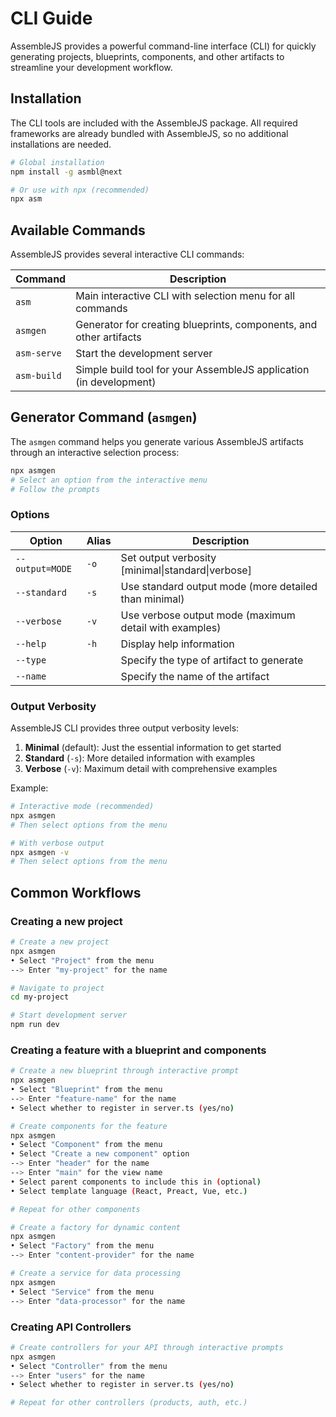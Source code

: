 # CLI Guide

AssembleJS provides a powerful command-line interface (CLI) for quickly generating projects, blueprints, components, and other artifacts to streamline your development workflow.

## Installation

The CLI tools are included with the AssembleJS package. All required frameworks are already bundled with AssembleJS, so no additional installations are needed.

```bash
# Global installation
npm install -g asmbl@next

# Or use with npx (recommended)
npx asm
```

## Available Commands

AssembleJS provides several interactive CLI commands:

| Command | Description |
|---------|-------------|
| `asm` | Main interactive CLI with selection menu for all commands |
| `asmgen` | Generator for creating blueprints, components, and other artifacts |
| `asm-serve` | Start the development server |
| `asm-build` | Simple build tool for your AssembleJS application (in development) |

## Generator Command (`asmgen`)

The `asmgen` command helps you generate various AssembleJS artifacts through an interactive selection process:

```bash
npx asmgen
# Select an option from the interactive menu
# Follow the prompts
```

### Options

| Option | Alias | Description |
|--------|-------|-------------|
| `--output=MODE` | `-o` | Set output verbosity [minimal\|standard\|verbose] |
| `--standard` | `-s` | Use standard output mode (more detailed than minimal) |
| `--verbose` | `-v` | Use verbose output mode (maximum detail with examples) |
| `--help` | `-h` | Display help information |
| `--type` | | Specify the type of artifact to generate |
| `--name` | | Specify the name of the artifact |

### Output Verbosity

AssembleJS CLI provides three output verbosity levels:

1. **Minimal** (default): Just the essential information to get started
2. **Standard** (`-s`): More detailed information with examples
3. **Verbose** (`-v`): Maximum detail with comprehensive examples

Example:
```bash
# Interactive mode (recommended)
npx asmgen
# Then select options from the menu

# With verbose output
npx asmgen -v
# Then select options from the menu
```

## Common Workflows

### Creating a new project

```bash
# Create a new project
npx asmgen
• Select "Project" from the menu
--> Enter "my-project" for the name

# Navigate to project 
cd my-project

# Start development server
npm run dev
```

### Creating a feature with a blueprint and components

```bash
# Create a new blueprint through interactive prompt
npx asmgen
• Select "Blueprint" from the menu
--> Enter "feature-name" for the name
• Select whether to register in server.ts (yes/no)

# Create components for the feature
npx asmgen
• Select "Component" from the menu
• Select "Create a new component" option
--> Enter "header" for the name
--> Enter "main" for the view name
• Select parent components to include this in (optional)
• Select template language (React, Preact, Vue, etc.)

# Repeat for other components

# Create a factory for dynamic content
npx asmgen
• Select "Factory" from the menu
--> Enter "content-provider" for the name

# Create a service for data processing
npx asmgen
• Select "Service" from the menu
--> Enter "data-processor" for the name
```

### Creating API Controllers

```bash
# Create controllers for your API through interactive prompts
npx asmgen
• Select "Controller" from the menu
--> Enter "users" for the name
• Select whether to register in server.ts (yes/no)

# Repeat for other controllers (products, auth, etc.)
```